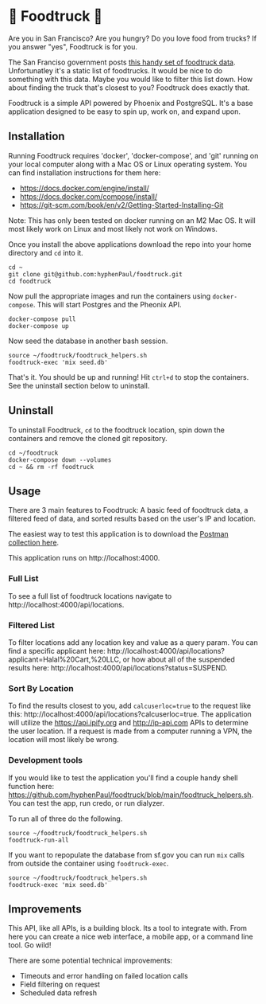 # 🍱 Foodtruck 🚚

Are you in San Francisco? Are you hungry? Do you love food from trucks? If you answer "yes", Foodtruck is for you.

The San Franciso government posts [this handy set of foodtruck data](https://data.sfgov.org/Economy-and-Community/Mobile-Food-Facility-Permit/rqzj-sfat/data). Unfortunatley it's a
static list of foodtrucks. It would be nice to do something with this data. Maybe you would like to filter this list down. How about finding the truck that's closest to you? Foodtruck
does exactly that.

Foodtruck is a simple API powered by Phoenix and PostgreSQL. It's a base application designed to be easy to spin up, work on, and expand upon.

## Installation

Running Foodtruck requires 'docker', 'docker-compose', and 'git' running on your local computer along with a Mac OS or Linux operating system. You can find installation instructions for them here:

 - https://docs.docker.com/engine/install/
 - https://docs.docker.com/compose/install/
 - https://git-scm.com/book/en/v2/Getting-Started-Installing-Git

Note: This has only been tested on docker running on an M2 Mac OS. It will most likely work on Linux and most likely not work on Windows.

Once you install the above applications download the repo into your home directory and `cd` into it.

```
cd ~
git clone git@github.com:hyphenPaul/foodtruck.git
cd foodtruck
```

Now pull the appropriate images and run the containers using `docker-compose`. This will start Postgres and the Pheonix API.
```
docker-compose pull
docker-compose up
```

Now seed the database in another bash session.
```
source ~/foodtruck/foodtruck_helpers.sh
foodtruck-exec 'mix seed.db'
```

That's it. You should be up and running! Hit `ctrl+d` to stop the containers. See the uninstall section below to uninstall.

## Uninstall

To uninstall Foodtruck, `cd` to the foodtruck location, spin down the containers and remove the cloned git repository.

```
cd ~/foodtruck
docker-compose down --volumes
cd ~ && rm -rf foodtruck
```

## Usage

There are 3 main features to Foodtruck: A basic feed of foodtruck data, a filtered feed of data, and sorted results based on the user's IP and location.

The easiest way to test this application is to download the [Postman collection here](https://github.com/hyphenPaul/foodtruck/blob/main/Foodtruck.postman_collection.json).

This application runs on http://localhost:4000.

### Full List

To see a full list of foodtruck locations navigate to http://localhost:4000/api/locations.

### Filtered List

To filter locations add any location key and value as a query param. You can find a specific applicant here: http://localhost:4000/api/locations?applicant=Halal%20Cart,%20LLC, or how about
all of the suspended results here: http://localhost:4000/api/locations?status=SUSPEND.

### Sort By Location

To find the results closest to you, add `calcuserloc=true` to the request like this: http://localhost:4000/api/locations?calcuserloc=true. The application will utilize the https://api.ipify.org
and http://ip-api.com APIs to determine the user location. If a request is made from a computer running a VPN, the location will most likely be wrong. 

### Development tools

If you would like to test the application you'll find a couple handy shell function here: https://github.com/hyphenPaul/foodtruck/blob/main/foodtruck_helpers.sh. You can test the app, run
credo, or run dialyzer.

To run all of three do the following.
```
source ~/foodtruck/foodtruck_helpers.sh
foodtruck-run-all
```

If you want to repopulate the database from sf.gov you can run `mix` calls from outside the container using `foodtruck-exec`.
```
source ~/foodtruck/foodtruck_helpers.sh
foodtruck-exec 'mix seed.db'
```

## Improvements

This API, like all APIs, is a building block. Its a tool to integrate with. From here you can create a nice web interface, a mobile app, or a command line tool. Go wild!

There are some potential technical improvements:
- Timeouts and error handling on failed location calls
- Field filtering on request
- Scheduled data refresh
